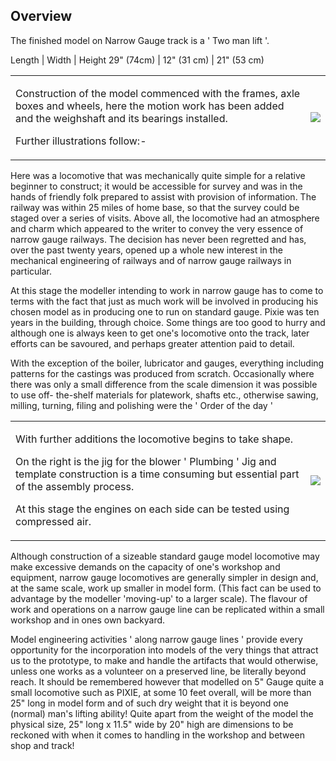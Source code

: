 ## Overview
The finished model on Narrow Gauge track is a ' Two man lift '.

Length | Width | Height
29" (74cm) | 12" (31 cm) | 21" (53 cm)

<div align="center" class="image-table">
	<table>
		<tr>
			<td class="col2">
				<p>Construction of the model commenced with the frames, axle boxes and wheels, here the motion work has been added and the weighshaft and its bearings installed.</p>
				<p>Further illustrations follow:-</p>
			</td>
			<td class="col2">
				<img src="/jgdr20/assets/jmm/astart.jpg">
			</td>
		</tr>
	</table>
</div>

Here was a locomotive that was mechanically quite simple for a relative beginner to construct; it would be accessible for survey and was in the hands of friendly folk prepared to assist with provision of information.
The railway was within 25 miles of home base, so that the survey could be staged over a series of visits.
Above all, the locomotive had an atmosphere and charm which appeared to the writer to convey the very essence of narrow gauge railways.
The decision has never been regretted and has, over the past twenty years, opened up a whole new interest in the mechanical engineering of railways and of narrow gauge railways in particular.

At this stage the modeller intending to work in narrow gauge has to come to terms with the fact that just as much work will be involved in producing his chosen model as in producing one to run on standard gauge.
Pixie was ten years in the building, through choice. Some things are too good to hurry and although one is always keen to get one's
locomotive onto the track, later efforts can be savoured, and perhaps greater attention paid to detail.

With the exception of the boiler, lubricator and gauges, everything including patterns for the castings was produced from scratch.
Occasionally where there was only a small difference from the scale dimension it was possible to use off- the-shelf materials for
platework, shafts etc., otherwise sawing, milling, turning, filing and polishing were the ' Order of the day '

<div align="center" class="image-table">
	<table>
		<tr>
			<td class="col2">
				<p>With further additions the locomotive begins to take shape.</p>
				<p>On the right is the jig for the blower ' Plumbing ' Jig and template construction is a time consuming but essential part of the assembly process.</p>
				<p>At this stage the engines on each side can be tested using compressed air.</p>
			</td>
			<td class="col2">
				<img src="/jgdr20/assets/jmm/framespixie.jpg">
			</td>
		</tr>
	</table>
</div>

Although construction of a sizeable standard gauge model locomotive may make excessive demands on the capacity of one's workshop and equipment,
narrow gauge locomotives are generally simpler in design and, at the same scale, work up smaller in model form.
(This fact can be used to advantage by the modeller 'moving-up' to a larger scale).
The flavour of work and operations on a narrow gauge line can be replicated within a small workshop and in ones own backyard.

Model engineering activities ' along narrow gauge lines ' provide every opportunity for the incorporation into models of the very things that
attract us to the prototype, to make and handle the artifacts that would otherwise, unless one works as a volunteer on a preserved line, be literally beyond reach.
It should be remembered however that modelled on 5" Gauge quite a small locomotive such as PIXIE, at some 10 feet overall,
will be more than 25" long in model form and of such dry weight that it is beyond one (normal) man's lifting ability!
Quite apart from the weight of the model the physical size, 25" long x 11.5" wide by 20" high are dimensions to be reckoned with
when it comes to handling in the workshop and between shop and track!